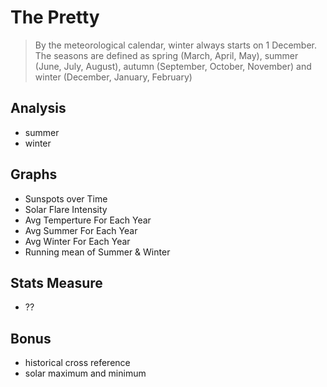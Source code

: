 # The Pretty

>By the meteorological calendar, winter always starts on 1 December. The seasons are defined as spring (March, April, May), summer (June, July, August), autumn (September, October, November) and winter (December, January, February)

## Analysis
- summer
- winter

## Graphs
- Sunspots over Time
- Solar Flare Intensity
- Avg Temperture For Each Year
- Avg Summer For Each Year
- Avg Winter For Each Year
- Running mean of Summer & Winter

## Stats Measure
- ??

## Bonus
- historical cross reference
- solar maximum and minimum
